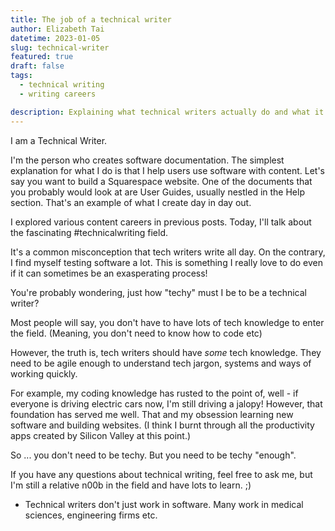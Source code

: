 ```yaml
---
title: The job of a technical writer
author: Elizabeth Tai
datetime: 2023-01-05
slug: technical-writer
featured: true
draft: false
tags:
  - technical writing
  - writing careers

description: Explaining what technical writers actually do and what it takes to be one.
---
```


I am a Technical Writer.

I'm the person who creates software documentation. The simplest explanation for what I do is that I help users use software with content. Let's say you want to build a Squarespace website. One of the documents that you probably would look at are User Guides, usually nestled in the Help section. That's an example of what I create day in day out.

I explored various content careers in previous posts. Today, I'll talk about the fascinating #technicalwriting field.

It's a common misconception that tech writers write all day. On the contrary, I find myself testing software a lot. This is something I really love to do even if it can sometimes be an exasperating process!

You're probably wondering, just how "techy" must I be to be a technical writer?

Most people will say, you don't have to have lots of tech knowledge to enter the field. (Meaning, you don't need to know how to code etc)

However, the truth is, tech writers should have _some_ tech knowledge. They need to be agile enough to understand tech jargon, systems and ways of working quickly.

For example, my coding knowledge has rusted to the point of, well - if everyone is driving electric cars now, I'm still driving a jalopy! However, that foundation has served me well. That and my obsession learning new software and building websites. (I think I burnt through all the productivity apps created by Silicon Valley at this point.)

So ... you don't need to be techy. But you need to be techy "enough".

If you have any questions about technical writing, feel free to ask me, but I'm still a relative n00b in the field and have lots to learn. ;)

- Technical writers don't just work in software. Many work in medical sciences, engineering firms etc.
